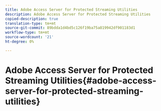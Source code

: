 ```yaml
---
title: Adobe Access Server for Protected Streaming Utilities
description: Adobe Access Server for Protected Streaming Utilities
copied-description: true
translation-type: tm+mt
source-git-commit: 89bdda1d4bd5c126f19ba75a819942df901183d1
workflow-type: tm+mt
source-wordcount: '21'
ht-degree: 0%

---
```



# Adobe Access Server for Protected Streaming Utilities{#adobe-access-server-for-protected-streaming-utilities}

